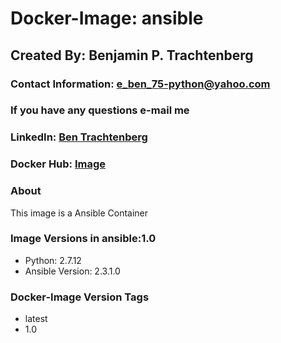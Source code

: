 # Docker-Image: ansible

## Created By: Benjamin P. Trachtenberg

### Contact Information:  e_ben_75-python@yahoo.com
### If you have any questions e-mail me

### LinkedIn: [Ben Trachtenberg](https://www.linkedin.com/in/ben-trachtenberg-3a78496)
### Docker Hub: [Image](https://hub.docker.com/r/btr1975/ansible/)

### About

This image is a Ansible Container

### Image Versions in ansible:1.0

* Python: 2.7.12
* Ansible Version: 2.3.1.0

### Docker-Image Version Tags
* latest
* 1.0

